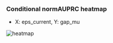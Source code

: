 ### Conditional normAUPRC heatmap

- X: eps_current, Y: gap_mu

![heatmap](/home/elicer/project_0814_2/results/20250816-110424/holdout/conditional_heatmap_eps_current_vs_gap_mu.png)
